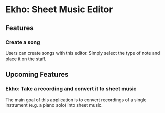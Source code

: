 # Ekho: Sheet Music Editor

## Features
### Create a song

  Users can create songs with this editor. Simply select the type of note and place it on the staff.

## Upcoming Features
### Ekho: Take a recording and convert it to sheet music

The main goal of this application is to convert recordings of a single instrument (e.g. a piano solo) into sheet music. 
